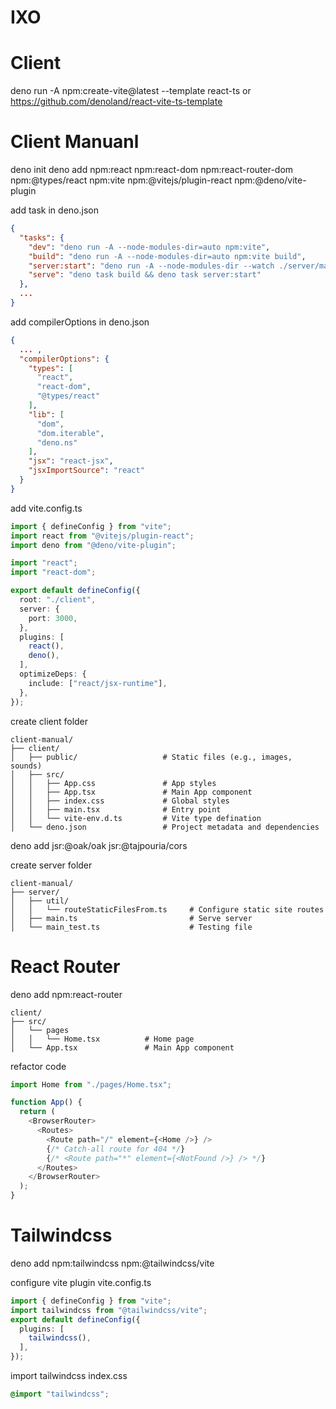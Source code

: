 # IXO

# Client

deno run -A npm:create-vite@latest --template react-ts or
https://github.com/denoland/react-vite-ts-template

# Client Manuanl

deno init deno add npm:react npm:react-dom npm:react-router-dom npm:@types/react
npm:vite npm:@vitejs/plugin-react npm:@deno/vite-plugin

add task in deno.json

```JSON
{
  "tasks": {
    "dev": "deno run -A --node-modules-dir=auto npm:vite",
    "build": "deno run -A --node-modules-dir=auto npm:vite build",
    "server:start": "deno run -A --node-modules-dir --watch ./server/main.ts",
    "serve": "deno task build && deno task server:start"
  },
  ...
}
```

add compilerOptions in deno.json

```JSON
{
  ... ,
  "compilerOptions": {
    "types": [
      "react", 
      "react-dom", 
      "@types/react"
    ],
    "lib": [
      "dom",
      "dom.iterable",
      "deno.ns"
    ],
    "jsx": "react-jsx",
    "jsxImportSource": "react"
  }
}
```

add vite.config.ts

```TypeScript
import { defineConfig } from "vite";
import react from "@vitejs/plugin-react";
import deno from "@deno/vite-plugin";

import "react";
import "react-dom";

export default defineConfig({
  root: "./client",
  server: {
    port: 3000,
  },
  plugins: [
    react(),
    deno(),
  ],
  optimizeDeps: {
    include: ["react/jsx-runtime"],
  },
});
```

create client folder

```
client-manual/
├── client/                  
│   ├── public/                   # Static files (e.g., images, sounds)
│   ├── src/
│   │   ├── App.css               # App styles
│   │   ├── App.tsx               # Main App component
│   │   ├── index.css             # Global styles
│   │   ├── main.tsx              # Entry point
│   │   └── vite-env.d.ts         # Vite type defination
│   └── deno.json                 # Project metadata and dependencies
```

deno add jsr:@oak/oak jsr:@tajpouria/cors

create server folder

```
client-manual/
├── server/                  
│   ├── util/
│   │   └── routeStaticFilesFrom.ts     # Configure static site routes
│   ├── main.ts                         # Serve server
│   └── main_test.ts                    # Testing file
```

# React Router

deno add npm:react-router

```
client/                  
├── src/
│   └── pages
│   │   └── Home.tsx          # Home page
│   └── App.tsx               # Main App component
```

refactor code

```Typescript
import Home from "./pages/Home.tsx";

function App() {
  return (
    <BrowserRouter>
      <Routes>
        <Route path="/" element={<Home />} />
        {/* Catch-all route for 404 */}
        {/* <Route path="*" element={<NotFound />} /> */}
      </Routes>
    </BrowserRouter>
  );
}
```

# Tailwindcss

deno add npm:tailwindcss npm:@tailwindcss/vite

configure vite plugin vite.config.ts

```Typescript
import { defineConfig } from "vite";
import tailwindcss from "@tailwindcss/vite";
export default defineConfig({
  plugins: [
    tailwindcss(),
  ],
});
```

import tailwindcss index.css

```CSS
@import "tailwindcss";
```
